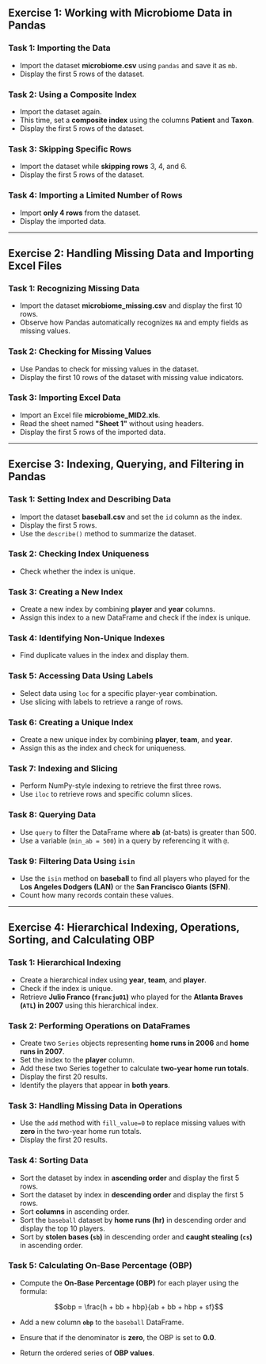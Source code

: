 ## Exercise 1: Working with Microbiome Data in Pandas

### Task 1: Importing the Data
- Import the dataset **microbiome.csv** using `pandas` and save it as `mb`.
- Display the first 5 rows of the dataset.

### Task 2: Using a Composite Index
- Import the dataset again.
- This time, set a **composite index** using the columns **Patient** and **Taxon**.
- Display the first 5 rows of the dataset.

### Task 3: Skipping Specific Rows
- Import the dataset while **skipping rows** 3, 4, and 6.
- Display the first 5 rows of the dataset.

### Task 4: Importing a Limited Number of Rows
- Import **only 4 rows** from the dataset.
- Display the imported data.

---

## Exercise 2: Handling Missing Data and Importing Excel Files

### Task 1: Recognizing Missing Data
- Import the dataset **microbiome_missing.csv** and display the first 10 rows.
- Observe how Pandas automatically recognizes `NA` and empty fields as missing values.

### Task 2: Checking for Missing Values
- Use Pandas to check for missing values in the dataset.
- Display the first 10 rows of the dataset with missing value indicators.

### Task 3: Importing Excel Data
- Import an Excel file **microbiome_MID2.xls**.
- Read the sheet named **"Sheet 1"** without using headers.
- Display the first 5 rows of the imported data.

---

## Exercise 3: Indexing, Querying, and Filtering in Pandas

### Task 1: Setting Index and Describing Data
- Import the dataset **baseball.csv** and set the `id` column as the index.
- Display the first 5 rows.
- Use the `describe()` method to summarize the dataset.

### Task 2: Checking Index Uniqueness
- Check whether the index is unique.

### Task 3: Creating a New Index
- Create a new index by combining **player** and **year** columns.
- Assign this index to a new DataFrame and check if the index is unique.

### Task 4: Identifying Non-Unique Indexes
- Find duplicate values in the index and display them.

### Task 5: Accessing Data Using Labels
- Select data using `loc` for a specific player-year combination.
- Use slicing with labels to retrieve a range of rows.

### Task 6: Creating a Unique Index
- Create a new unique index by combining **player**, **team**, and **year**.
- Assign this as the index and check for uniqueness.

### Task 7: Indexing and Slicing
- Perform NumPy-style indexing to retrieve the first three rows.
- Use `iloc` to retrieve rows and specific column slices.

### Task 8: Querying Data
- Use `query` to filter the DataFrame where **ab** (at-bats) is greater than 500.
- Use a variable (`min_ab = 500`) in a query by referencing it with `@`.

### Task 9: Filtering Data Using `isin`
- Use the `isin` method on **baseball** to find all players who played for the **Los Angeles Dodgers (LAN)** or the **San Francisco Giants (SFN)**.
- Count how many records contain these values.

---

## Exercise 4: Hierarchical Indexing, Operations, Sorting, and Calculating OBP

### Task 1: Hierarchical Indexing
- Create a hierarchical index using **year**, **team**, and **player**.
- Check if the index is unique.
- Retrieve **Julio Franco (`francju01`)** who played for the **Atlanta Braves (`ATL`) in 2007** using this hierarchical index.

### Task 2: Performing Operations on DataFrames
- Create two `Series` objects representing **home runs in 2006** and **home runs in 2007**.
- Set the index to the **player** column.
- Add these two Series together to calculate **two-year home run totals**.
- Display the first 20 results.
- Identify the players that appear in **both years**.

### Task 3: Handling Missing Data in Operations
- Use the `add` method with `fill_value=0` to replace missing values with **zero** in the two-year home run totals.
- Display the first 20 results.

### Task 4: Sorting Data
- Sort the dataset by index in **ascending order** and display the first 5 rows.
- Sort the dataset by index in **descending order** and display the first 5 rows.
- Sort **columns** in ascending order.
- Sort the `baseball` dataset by **home runs (hr)** in descending order and display the top 10 players.
- Sort by **stolen bases (`sb`)** in descending order and **caught stealing (`cs`)** in ascending order.

### Task 5: Calculating On-Base Percentage (OBP)
- Compute the **On-Base Percentage (OBP)** for each player using the formula:

  $$obp = \frac{h + bb + hbp}{ab + bb + hbp + sf}$$

- Add a new column **`obp`** to the `baseball` DataFrame.
- Ensure that if the denominator is **zero**, the OBP is set to **0.0**.
- Return the ordered series of **OBP values**.
